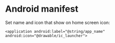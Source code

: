 # Android manifest

Set name and icon that show on home screen icon:

    <application android:label="@string/app_name" android:icon="@drawable/ic_launcher">
